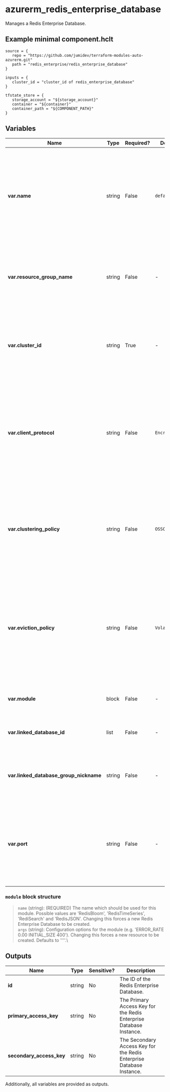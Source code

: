 # azurerm_redis_enterprise_database

Manages a Redis Enterprise Database.

## Example minimal component.hclt

```hcl
source = {
   repo = "https://github.com/jumidev/terraform-modules-auto-azurerm.git" 
   path = "redis_enterprise/redis_enterprise_database" 
}

inputs = {
   cluster_id = "cluster_id of redis_enterprise_database" 
}

tfstate_store = {
   storage_account = "${storage_account}" 
   container = "${container}" 
   container_path = "${COMPONENT_PATH}" 
}

```

## Variables

| Name | Type | Required? |  Default  |  possible values |  Description |
| ---- | ---- | --------- |  ----------- | ----------- | ----------- |
| **var.name** | string | False | `default`  |  -  |  The name which should be used for this Redis Enterprise Database. Currently the acceptable value for this argument is `default`. Defaults to `default`. Changing this forces a new Redis Enterprise Database to be created. | 
| **var.resource_group_name** | string | False | -  |  -  |  The name of the Resource Group where the Redis Enterprise Database should exist. Changing this forces a new Redis Enterprise Database to be created. | 
| **var.cluster_id** | string | True | -  |  -  |  The resource id of the Redis Enterprise Cluster to deploy this Redis Enterprise Database. Changing this forces a new Redis Enterprise Database to be created. | 
| **var.client_protocol** | string | False | `Encrypted`  |  `Encrypted`, `Plaintext`  |  Specifies whether redis clients can connect using TLS-encrypted or plaintext redis protocols. Possible values are `Encrypted` and `Plaintext`. Defaults to `Encrypted`. Changing this forces a new Redis Enterprise Database to be created. | 
| **var.clustering_policy** | string | False | `OSSCluster`  |  `EnterpriseCluster`, `OSSCluster`  |  Clustering policy Specified at create time. Possible values are `EnterpriseCluster` and `OSSCluster`. Defaults to `OSSCluster`. Changing this forces a new Redis Enterprise Database to be created. | 
| **var.eviction_policy** | string | False | `VolatileLRU`  |  `AllKeysLFU`, `AllKeysLRU`, `AllKeysRandom`, `VolatileLRU`, `VolatileLFU`, `VolatileTTL`, `VolatileRandom`, `NoEviction`  |  Redis eviction policy possible values are `AllKeysLFU`, `AllKeysLRU`, `AllKeysRandom`, `VolatileLRU`, `VolatileLFU`, `VolatileTTL`, `VolatileRandom` and `NoEviction`. Changing this forces a new Redis Enterprise Database to be created. Defaults to `VolatileLRU`. | 
| **var.module** | block | False | -  |  -  |  A `module` block. Changing this forces a new resource to be created. | 
| **var.linked_database_id** | list | False | -  |  -  |  A list of database resources to link with this database with a maximum of 5. | 
| **var.linked_database_group_nickname** | string | False | -  |  -  |  Nickname of the group of linked databases. Changing this force a new Redis Enterprise Geo Database to be created. | 
| **var.port** | string | False | -  |  -  |  TCP port of the database endpoint. Specified at create time. Defaults to an available port. Changing this forces a new Redis Enterprise Database to be created. Defaults to `10000`. | 

### `module` block structure

> `name` (string): (REQUIRED) The name which should be used for this module. Possible values are 'RedisBloom', 'RedisTimeSeries', 'RediSearch' and 'RedisJSON'. Changing this forces a new Redis Enterprise Database to be created.\
> `args` (string): Configuration options for the module (e.g. 'ERROR_RATE 0.00 INITIAL_SIZE 400'). Changing this forces a new resource to be created. Defaults to ''''.\



## Outputs

| Name | Type | Sensitive? | Description |
| ---- | ---- | --------- | --------- |
| **id** | string | No  | The ID of the Redis Enterprise Database. | 
| **primary_access_key** | string | No  | The Primary Access Key for the Redis Enterprise Database Instance. | 
| **secondary_access_key** | string | No  | The Secondary Access Key for the Redis Enterprise Database Instance. | 

Additionally, all variables are provided as outputs.
